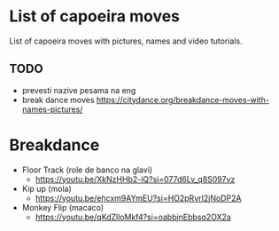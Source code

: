 # List of capoeira moves

List of capoeira moves with pictures, names and video tutorials.

## TODO

- prevesti nazive pesama na eng
- break dance moves
  https://citydance.org/breakdance-moves-with-names-pictures/

# Breakdance

- Floor Track (role de banco na glavi)
  - https://youtu.be/XkNzHHb2-iQ?si=077d6Lv_q8S097vz
- Kip up (mola)
  - https://youtu.be/ehcxm9AYmEU?si=HO2pRvrI2jNoDP2A
- Monkey Flip (macaco)
  - https://youtu.be/qKdZlloMkf4?si=oabbjnEbbsq2OX2a
